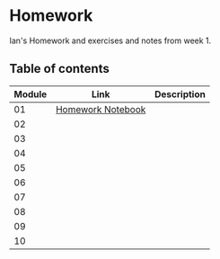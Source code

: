 # Homework

Ian's Homework and exercises and notes from week 1.

## Table of contents

| Module | Link | Description |
|---|----|---|
| 01 | [Homework Notebook](./Module_1/Homework.ipynb) | |
| 02 | | |
| 03 | | |
| 04 | | |
| 05 | | |
| 06 | | |
| 07 | | |
| 08 | | |
| 09 | | |
| 10 | | |